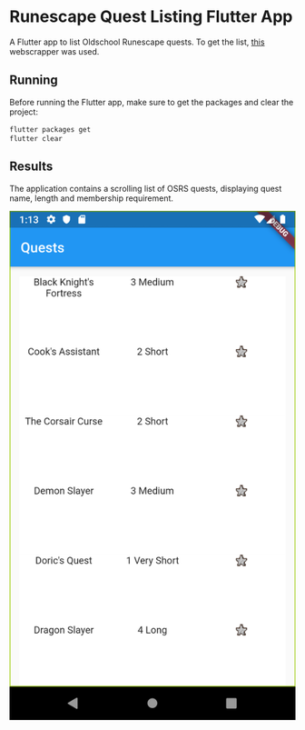 # Runescape Quest Listing Flutter App
A Flutter app to list Oldschool Runescape quests. To get the list, [this](https://github.com/Davidsksilva/osrs-quest-scrapper) webscrapper was used.

## Running
Before running the Flutter app, make sure to get the packages and clear the project:
```
flutter packages get
flutter clear
```

## Results
The application contains a scrolling list of OSRS quests, displaying quest name, length and membership requirement.

![img](./assets/img.png)
